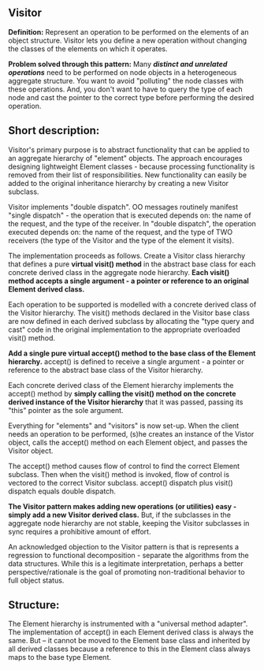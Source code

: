 Visitor
-------

**Definition:** Represent an operation to be performed on the elements of an object structure. Visitor lets you define a new operation without changing the classes of the elements on which it operates. 

**Problem solved through this pattern:** Many ***distinct and unrelated operations*** need to be performed on node objects in a heterogeneous aggregate structure. You want to avoid "polluting" the node classes with these operations. And, you don't want to have to query the type of each node and cast the pointer to the correct type before performing the desired operation.

Short description:
------------------
Visitor's primary purpose is to abstract functionality that can be applied to an aggregate hierarchy of "element" objects. The approach encourages designing lightweight Element classes - because processing functionality is removed from their list of responsibilities. New functionality can easily be added to the original inheritance hierarchy by creating a new Visitor subclass.

Visitor implements "double dispatch". OO messages routinely manifest "single dispatch" - the operation that is executed depends on: the name of the request, and the type of the receiver. In "double dispatch", the operation executed depends on: the name of the request, and the type of TWO receivers (the type of the Visitor and the type of the element it visits).

The implementation proceeds as follows. Create a Visitor class hierarchy that defines a pure **virtual visit() method** in the abstract base class for each concrete derived class in the aggregate node hierarchy. **Each visit() method accepts a single argument - a pointer or reference to an original Element derived class.**

Each operation to be supported is modelled with a concrete derived class of the Visitor hierarchy. The visit() methods declared in the Visitor base class are now defined in each derived subclass by allocating the "type query and cast" code in the original implementation to the appropriate overloaded visit() method.

**Add a single pure virtual accept() method to the base class of the Element hierarchy.**  accept() is defined to receive a single argument - a pointer or reference to the abstract base class of the Visitor hierarchy.

Each concrete derived class of the Element hierarchy implements the accept() method by **simply calling the visit() method on the concrete derived instance of the Visitor hierarchy** that it was passed, passing its "this" pointer as the sole argument.

Everything for "elements" and "visitors" is now set-up. When the client needs an operation to be performed, (s)he creates an instance of the Vistor object, calls the accept() method on each Element object, and passes the Visitor object.

The accept() method causes flow of control to find the correct Element subclass. Then when the visit() method is invoked, flow of control is vectored to the correct Visitor subclass. accept() dispatch plus visit() dispatch equals double dispatch.

**The Visitor pattern makes adding new operations (or utilities) easy - simply add a new Visitor derived class.** But, if the subclasses in the aggregate node hierarchy are not stable, keeping the Visitor subclasses in sync requires a prohibitive amount of effort.

An acknowledged objection to the Visitor pattern is that is represents a regression to functional decomposition - separate the algorithms from the data structures. While this is a legitimate interpretation, perhaps a better perspective/rationale is the goal of promoting non-traditional behavior to full object status.

Structure:
----------

The Element hierarchy is instrumented with a "universal method adapter". The implementation of accept() in each Element derived class is always the same. But – it cannot be moved to the Element base class and inherited by all derived classes because a reference to this in the Element class always maps to the base type Element.